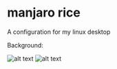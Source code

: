 # manjaro rice
A configuration for my linux desktop

Background: 

![alt text](https://github.com/luciars/manjaro_rice/images/manjaro-sharks.JPG)
![alt text](https://github.com/luciars/manjaro_rice/images/manjaro-sharks-rofi.JPG)
